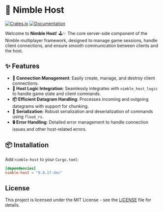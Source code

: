 # 🚀 Nimble Host

[![Crates.io](https://img.shields.io/crates/v/nimble-host)](https://crates.io/crates/nimble-host)
[![Documentation](https://docs.rs/nimble-host/badge.svg)](https://docs.rs/nimble-host)

Welcome to **Nimble Host**! 🕹️✨ The core server-side component of the Nimble multiplayer framework, designed
to manage game sessions, handle client connections, and ensure smooth communication between clients and the host.

## ✨ Features

- **🔗 Connection Management**: Easily create, manage, and destroy client connections.
- **🧠 Host Logic Integration**: Seamlessly integrates with `nimble_host_logic` to handle game state and client commands.
- **📦 Efficient Datagram Handling**: Processes incoming and outgoing datagrams with support for chunking.
- **🔄 Serialization**: Robust serialization and deserialization of commands using `flood_rs`.
- **🔒 Error Handling**: Detailed error management to handle connection issues and other host-related errors.

## 📦 Installation

Add `nimble-host` to your `Cargo.toml`:

```toml
[dependencies]
nimble-host = "0.0.17-dev"
```

## License

This project is licensed under the MIT License - see the [LICENSE](LICENSE) file for details.

